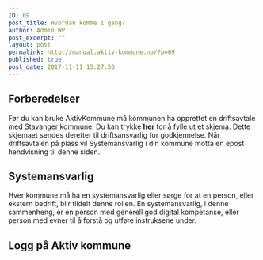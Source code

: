 ```yaml
---
ID: 69
post_title: Hvordan komme i gang?
author: Admin WP
post_excerpt: ""
layout: post
permalink: http://manual.aktiv-kommune.no/?p=69
published: true
post_date: 2017-11-11 15:27:56
---
```

## Forberedelser
Før du kan bruke AktivKommune må kommunen ha opprettet en driftsavtale med Stavanger kommune. Du kan trykke **her** for å fylle ut et skjema. Dette skjemaet sendes deretter til driftsansvarlig for godkjennelse. Når driftsavtalen på plass vil Systemansvarlig i din kommune motta en epost hendvisning til denne siden.

## Systemansvarlig
Hver kommune må ha en systemansvarlig eller sørge for at en person, eller ekstern bedrift, blir tildelt denne rollen. En systemansvarlig, i denne sammenheng, er en person med generell god digital kompetanse, eller person med evner til å forstå og utføre instruksene under.

## Logg på Aktiv kommune